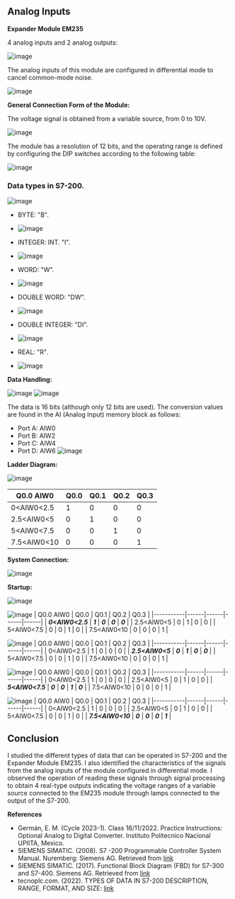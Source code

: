 ## Analog Inputs

**Expander Module EM235**

4 analog inputs and 2 analog outputs:

![image](https://github.com/JoseEmmanuelVG/IndustrialAutomation/assets/89156254/fb030723-8e44-4e0b-a008-61fa0a09cc6a)


The analog inputs of this module are configured in differential mode to cancel common-mode noise.

![image](https://github.com/JoseEmmanuelVG/IndustrialAutomation/assets/89156254/153f4375-2b7f-466e-8589-cf43ff2ce39b)


**General Connection Form of the Module:**

The voltage signal is obtained from a variable source, from 0 to 10V.

![image](https://github.com/JoseEmmanuelVG/IndustrialAutomation/assets/89156254/a12ffcca-8f26-42bb-b4ef-12b4c18a6afd)

The module has a resolution of 12 bits, and the operating range is defined by configuring the DIP switches according to the following table:

![image](https://github.com/JoseEmmanuelVG/IndustrialAutomation/assets/89156254/40f8d6d1-db75-4622-9933-3bfbaccf33e6)

### Data types in S7-200.

![image](https://github.com/JoseEmmanuelVG/IndustrialAutomation/assets/89156254/0632df4a-8bc7-4cf3-88fe-bab2739ea535)

- BYTE: "B".
- ![image](https://github.com/JoseEmmanuelVG/IndustrialAutomation/assets/89156254/71f94da5-5195-4009-ad82-633d3a70b63f)

- INTEGER: INT. "I".
- ![image](https://github.com/JoseEmmanuelVG/IndustrialAutomation/assets/89156254/5a968543-9685-4500-8966-a7a770c07830)

- WORD: "W".
- ![image](https://github.com/JoseEmmanuelVG/IndustrialAutomation/assets/89156254/b10d6ff6-677a-4816-8525-1d13cfa61458)

- DOUBLE WORD: "DW".
- ![image](https://github.com/JoseEmmanuelVG/IndustrialAutomation/assets/89156254/ac6c9867-46f7-4f81-bfe7-a00eb166699e)

- DOUBLE INTEGER: "DI".
- ![image](https://github.com/JoseEmmanuelVG/IndustrialAutomation/assets/89156254/29cf9502-ca31-4512-84e9-6994b735159f)

- REAL: "R".
- ![image](https://github.com/JoseEmmanuelVG/IndustrialAutomation/assets/89156254/6341af7b-d2bb-477d-bc6f-cba4cea90609)


**Data Handling:**

![image](https://github.com/JoseEmmanuelVG/IndustrialAutomation/assets/89156254/2f62028a-e151-4ca3-a17e-df0dfa227350)
![image](https://github.com/JoseEmmanuelVG/IndustrialAutomation/assets/89156254/74267ef0-a46b-4692-9066-b08d2175f639)


The data is 16 bits (although only 12 bits are used). The conversion values are found in the AI (Analog Input) memory block as follows:
- Port A: AIW0
- Port B: AIW2
- Port C: AIW4
- Port D: AIW6
![image](https://github.com/JoseEmmanuelVG/IndustrialAutomation/assets/89156254/be499f1c-f611-423e-a6ce-080b19d913d1)


**Ladder Diagram:**

![image](https://github.com/JoseEmmanuelVG/IndustrialAutomation/assets/89156254/29964899-0abb-4b0d-8067-e42aaaac58de)

| Q0.0 AIW0 | Q0.0 | Q0.1 | Q0.2 | Q0.3 |
|-----------|------|------|------|------|
| 0<AIW0<2.5 | 1 | 0 | 0 | 0 |
| 2.5<AIW0<5 | 0 | 1 | 0 | 0 |
| 5<AIW0<7.5 | 0 | 0 | 1 | 0 |
| 7.5<AIW0<10 | 0 | 0 | 0 | 1 |


**System Connection:**

![image](https://github.com/JoseEmmanuelVG/IndustrialAutomation/assets/89156254/bc05da3f-c709-4461-9ddc-0503a8d6103e)

**Startup:**

![image](https://github.com/JoseEmmanuelVG/IndustrialAutomation/assets/89156254/ba6dc359-cfc4-45f6-bb8b-37661825d6b8)

![image](https://github.com/JoseEmmanuelVG/IndustrialAutomation/assets/89156254/e9ada9ac-9bbc-4b5f-af94-254eb5db340d)
| Q0.0 AIW0 | Q0.0 | Q0.1 | Q0.2 | Q0.3 |
|-----------|------|------|------|------|
| ***0<AIW0<2.5*** | ***1*** | ***0*** | ***0*** | ***0*** |
| 2.5<AIW0<5 | 0 | 1 | 0 | 0 |
| 5<AIW0<7.5 | 0 | 0 | 1 | 0 |
| 7.5<AIW0<10 | 0 | 0 | 0 | 1 |

![image](https://github.com/JoseEmmanuelVG/IndustrialAutomation/assets/89156254/d6a6c6ba-abaa-40d4-aa22-3f917a10b367)
| Q0.0 AIW0 | Q0.0 | Q0.1 | Q0.2 | Q0.3 |
|-----------|------|------|------|------|
| 0<AIW0<2.5 | 1 | 0 | 0 | 0 |
| ***2.5<AIW0<5*** | ***0*** | ***1*** | ***0*** | ***0*** |
| 5<AIW0<7.5 | 0 | 0 | 1 | 0 |
| 7.5<AIW0<10 | 0 | 0 | 0 | 1 |

![image](https://github.com/JoseEmmanuelVG/IndustrialAutomation/assets/89156254/2f32eb56-2383-4674-a001-05ab72382970)
| Q0.0 AIW0 | Q0.0 | Q0.1 | Q0.2 | Q0.3 |
|-----------|------|------|------|------|
| 0<AIW0<2.5 | 1 | 0 | 0 | 0 |
| 2.5<AIW0<5 | 0 | 1 | 0 | 0 |
| ***5<AIW0<7.5*** | ***0*** | ***0*** | ***1*** | ***0*** |
| 7.5<AIW0<10 | 0 | 0 | 0 | 1 |

![image](https://github.com/JoseEmmanuelVG/IndustrialAutomation/assets/89156254/327c7759-7271-409e-be4a-51f14ff91432)
| Q0.0 AIW0 | Q0.0 | Q0.1 | Q0.2 | Q0.3 |
|-----------|------|------|------|------|
| 0<AIW0<2.5 | 1 | 0 | 0 | 0 |
| 2.5<AIW0<5 | 0 | 1 | 0 | 0 |
| 5<AIW0<7.5 | 0 | 0 | 1 | 0 |
| ***7.5<AIW0<10*** | ***0*** | ***0*** | ***0*** | ***1*** |

## Conclusion

I studied the different types of data that can be operated in S7-200 and the Expander Module EM235. I also identified the characteristics of the signals from the analog inputs of the module configured in differential mode. I observed the operation of reading these signals through signal processing to obtain 4 real-type outputs indicating the voltage ranges of a variable source connected to the EM235 module through lamps connected to the output of the S7-200.

**References**

- Germán, E. M. (Cycle 2023-1). Class 18/11/2022. Practice Instructions: Optional Analog to Digital Converter. Instituto Politecnico Nacional UPIITA, Mexico.
- SIEMENS SIMATIC. (2008). S7 -200 Programmable Controller System Manual. Nuremberg: Siemens AG. Retrieved from [link](https://cache.industry.siemens.com/dl/files/582/1109582/att_22063/v1/s7200_system_manual_en-US.pdf)
- SIEMENS SIMATIC. (2017). Functional Block Diagram (FBD) for S7-300 and S7-400. Siemens AG. Retrieved from [link](https://cache.industry.siemens.com/dl/files/819/109751819/att_933111/v1/STEP_7_-_FUP_para_S7-300_y_S7-400.pdf)
- tecnoplc.com. (2022). TYPES OF DATA IN S7-200 DESCRIPTION, RANGE, FORMAT, AND SIZE: [link](https://www.tecnoplc.com/tipos-de-datos-en-un-s7-200/)
